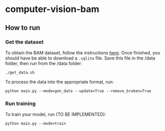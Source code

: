 # computer-vision-bam

## How to run

### Get the dataset
To obtain the BAM dataset, follow the instructions [here](https://bam-dataset.org/). Once finished, you should have be able to download a `.sqlite` file. Save this file in the /data folder, then run from the /data folder:
```
./get_data.sh
``` 
To process the data into the appropriate format, run:
```
python main.py --mode=gen_data --update=True --remove_broken=True
```

### Run training
To train your model, run (TO BE IMPLEMENTED):

```
python main.py --mode=train
```

